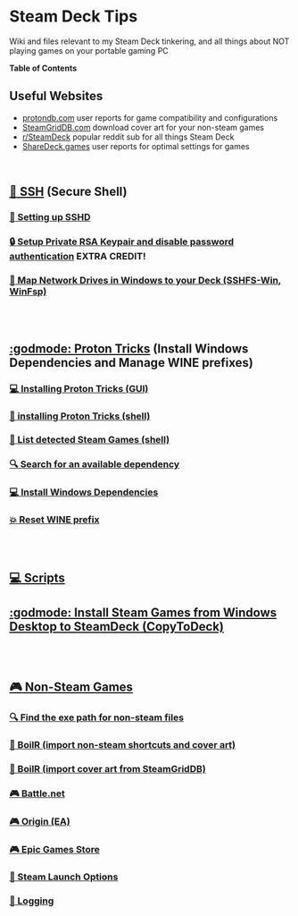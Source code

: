 # Steam Deck Tips
Wiki and files relevant to my Steam Deck tinkering, and all things about NOT playing games on your portable gaming PC

**Table of Contents**

## Useful Websites
- [protondb.com](https://www.protondb.com/) user reports for game compatibility and configurations
- [SteamGridDB.com](https://www.steamgriddb.com/) download cover art for your non-steam games
- [r/SteamDeck](https://www.reddit.com/r/SteamDeck/) popular reddit sub for all things Steam Deck
- [ShareDeck.games](https://sharedeck.games/) user reports for optimal settings for games

<BR>

## [:penguin: SSH](/wiki/ssh.md) (Secure Shell)

<!-- ### [:penguin: Setting up SSHD](/wiki/ssh.md#user-content-setting-up-sshd) -->

### [:penguin: Setting up SSHD](/wiki/ssh.md#user-content-setting-up-sshd-anchor)

<!-- ### [:lock: Setup Private RSA Keypair and disable password authentication](/wiki/ssh.md#user-content-setup-private-rsa-keypair-and-disable-password-authentication) EXTRA CREDIT! -->

### [:lock: Setup Private RSA Keypair and disable password authentication](/wiki/ssh.md#user-content-setup-pubkey-auth-anchor) EXTRA CREDIT!

### [:penguin: Map Network Drives in Windows to your Deck (SSHFS-Win, WinFsp)](/wiki/ssh.md#user-content-map-network-drives-in-windows-to-your-deck-sshfs-win-winfsp)

<BR><BR>

## [:godmode: Proton Tricks](/wiki/protontricks.md) (Install Windows Dependencies and Manage WINE prefixes)

### [:computer: Installing Proton Tricks (GUI)](/wiki/protontricks.md#user-content-installing-proton-tricks-gui)

### [:penguin: installing Proton Tricks (shell)](/wiki/protontricks.md#user-content-installing-proton-tricks-shell)

### [:scroll: List detected Steam Games (shell)](/wiki/protontricks.md#user-content-list-detected-steam-games-shell)

### [:mag: Search for an available dependency](/wiki/protontricks.md#user-content-search-for-an-available-dependency)

### [:computer: Install Windows Dependencies](/wiki/protontricks.md#user-content-install-windows-dependencies)

### [:boom: Reset WINE prefix](/wiki/protontricks.md#user-content-reset-wine-prefix)

<BR><BR>

## [ :computer: Scripts](/wiki/scripts.md)

## [ :godmode: Install Steam Games from Windows Desktop to SteamDeck (CopyToDeck) ](/wiki/scripts.md#user-content-install-steam-games-from-windows-desktop-to-steamdeck-copytodeck)

<BR><BR>

## [ :video_game: Non-Steam Games](/wiki/non-steam-games.md)

### [:mag: Find the exe path for non-steam files](/wiki/non-steam-games.md#user-content-find-the-exe-path-for-non-steam-files)

### [:hammer: BoilR (import non-steam shortcuts and cover art)](/wiki/non-steam-games.md#user-content-boilr-import-cover-art-from-steamgriddb)

### [:hammer: BoilR (import cover art from SteamGridDB)](/wiki/non-steam-games.md#user-content-boilr-import-cover-art-from-steamgriddb)

### [:video_game: Battle.net](/wiki/non-steam-games.md#user-content-battlenet)

### [:video_game: Origin (EA)](/wiki/non-steam-games.md#user-content-origin-ea)

### [:video_game: Epic Games Store](/wiki/non-steam-games.md#user-content-epic-games-store)

### [:wrench: Steam Launch Options](/wiki/non-steam-games.md#user-content-steam-launch-options) 

### [:wrench: Logging](/wiki/non-steam-games.md#user-content-logging) 

